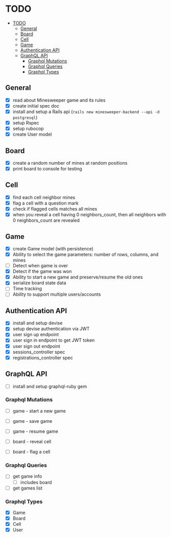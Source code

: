 # TODO

- [TODO](#todo)
  - [General](#general)
  - [Board](#board)
  - [Cell](#cell)
  - [Game](#game)
  - [Authentication API](#authentication-api)
  - [GraphQL API](#graphql-api)
    - [Graphql Mutations](#graphql-mutations)
    - [Graphql Queries](#graphql-queries)
    - [Graphql Types](#graphql-types)
## General

- [x] read about Minesweeper game and its rules
- [x] create initial spec doc
- [x] install and setup a Rails api (`rails new minesweeper-backend --api -d postgresql`)
- [x] setup Rspec
- [x] setup rubocop
- [x] create User model

## Board

  - [x] create a random number of mines at random positions
  - [x] print board to console for testing
## Cell
  - [x] find each cell neighbor mines
  - [x] flag a cell with a question mark
  - [x] check if flagged cells matches all mines
  - [x] when you reveal a cell having 0 neighbors_count, then all neighbors with 0 neighbors_count are revealed
## Game

  - [x] create Game model (with persistence)
  - [x] Ability to select the game parameters: number of rows, columns, and mines
  - [ ] Detect when game is over
  - [x] Detect if the game was won
  - [x] Ability to start a new game and preserve/resume the old ones
  - [x] serialize board state data
  - [ ] Time tracking
  - [ ] Ability to support multiple users/accounts

## Authentication API

- [x] install and setup devise
- [x] setup devise authentication via JWT
- [x] user sign up endpoint
- [x] user sign in endpoint to get JWT token
- [x] user sign out endpoint
- [x] sessions_controller spec
- [x] registrations_controller spec

## GraphQL API

- [ ] install and setup graphql-ruby gem

### Graphql Mutations

- [ ] game - start a new game
- [ ] game - save game
- [ ] game - resume game
- [ ] board - reveal cell
- [ ] board - flag a cell


### Graphql Queries

- [ ] get game info
  - [ ] includes board
- [ ] get games list

### Graphql Types

- [x] Game
- [x] Board
- [x] Cell
- [x] User